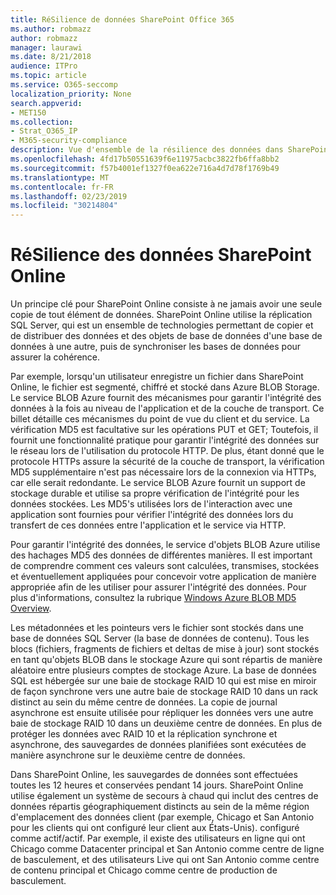 ```yaml
---
title: RéSilience de données SharePoint Office 365
ms.author: robmazz
author: robmazz
manager: laurawi
ms.date: 8/21/2018
audience: ITPro
ms.topic: article
ms.service: O365-seccomp
localization_priority: None
search.appverid:
- MET150
ms.collection:
- Strat_O365_IP
- M365-security-compliance
description: Vue d'ensemble de la résilience des données dans SharePoint Online dans Office 365.
ms.openlocfilehash: 4fd17b50551639f6e11975acbc3822fb6ffa8bb2
ms.sourcegitcommit: f57b4001ef1327f0ea622e716a4d7d78f1769b49
ms.translationtype: MT
ms.contentlocale: fr-FR
ms.lasthandoff: 02/23/2019
ms.locfileid: "30214804"
---
```

# <a name="sharepoint-online-data-resiliency"></a>RéSilience des données SharePoint Online
Un principe clé pour SharePoint Online consiste à ne jamais avoir une seule copie de tout élément de données. SharePoint Online utilise la réplication SQL Server, qui est un ensemble de technologies permettant de copier et de distribuer des données et des objets de base de données d'une base de données à une autre, puis de synchroniser les bases de données pour assurer la cohérence. 

Par exemple, lorsqu'un utilisateur enregistre un fichier dans SharePoint Online, le fichier est segmenté, chiffré et stocké dans Azure BLOB Storage. Le service BLOB Azure fournit des mécanismes pour garantir l'intégrité des données à la fois au niveau de l'application et de la couche de transport. Ce billet détaille ces mécanismes du point de vue du client et du service. La vérification MD5 est facultative sur les opérations PUT et GET; Toutefois, il fournit une fonctionnalité pratique pour garantir l'intégrité des données sur le réseau lors de l'utilisation du protocole HTTP. De plus, étant donné que le protocole HTTPs assure la sécurité de la couche de transport, la vérification MD5 supplémentaire n'est pas nécessaire lors de la connexion via HTTPs, car elle serait redondante. Le service BLOB Azure fournit un support de stockage durable et utilise sa propre vérification de l'intégrité pour les données stockées. Les MD5's utilisées lors de l'interaction avec une application sont fournies pour vérifier l'intégrité des données lors du transfert de ces données entre l'application et le service via HTTP. 

Pour garantir l'intégrité des données, le service d'objets BLOB Azure utilise des hachages MD5 des données de différentes manières. Il est important de comprendre comment ces valeurs sont calculées, transmises, stockées et éventuellement appliquées pour concevoir votre application de manière appropriée afin de les utiliser pour assurer l'intégrité des données. Pour plus d'informations, consultez la rubrique [Windows Azure BLOB MD5 Overview](http://blogs.msdn.com/b/windowsazurestorage/archive/2011/02/18/windows-azure-blob-md5-overview.aspx). 

Les métadonnées et les pointeurs vers le fichier sont stockés dans une base de données SQL Server (la base de données de contenu). Tous les blocs (fichiers, fragments de fichiers et deltas de mise à jour) sont stockés en tant qu'objets BLOB dans le stockage Azure qui sont répartis de manière aléatoire entre plusieurs comptes de stockage Azure. La base de données SQL est hébergée sur une baie de stockage RAID 10 qui est mise en miroir de façon synchrone vers une autre baie de stockage RAID 10 dans un rack distinct au sein du même centre de données. La copie de journal asynchrone est ensuite utilisée pour répliquer les données vers une autre baie de stockage RAID 10 dans un deuxième centre de données. En plus de protéger les données avec RAID 10 et la réplication synchrone et asynchrone, des sauvegardes de données planifiées sont exécutées de manière asynchrone sur le deuxième centre de données. 

Dans SharePoint Online, les sauvegardes de données sont effectuées toutes les 12 heures et conservées pendant 14 jours. SharePoint Online utilise également un système de secours à chaud qui inclut des centres de données répartis géographiquement distincts au sein de la même région d'emplacement des données client (par exemple, Chicago et San Antonio pour les clients qui ont configuré leur client aux États-Unis). configuré comme actif/actif. Par exemple, il existe des utilisateurs en ligne qui ont Chicago comme Datacenter principal et San Antonio comme centre de ligne de basculement, et des utilisateurs Live qui ont San Antonio comme centre de contenu principal et Chicago comme centre de production de basculement. 